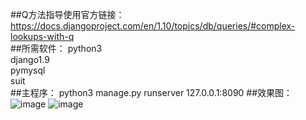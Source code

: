 ##Q方法指导使用官方链接：
https://docs.djangoproject.com/en/1.10/topics/db/queries/#complex-lookups-with-q<br>
##所需软件：
python3<br>
django1.9<br>
pymysql<br>
suit<br>
##主程序：
python3 manage.py runserver 127.0.0.1:8090
##效果图：
![image](https://github.com/xiaoyaojjian/Py3ForRfResultAnalysis/blob/master/static/image/QQ图片20161115170357.png)
![image](https://github.com/xiaoyaojjian/Py3ForRfResultAnalysis/blob/master/static/image/QQ图片20161115165520.png)
